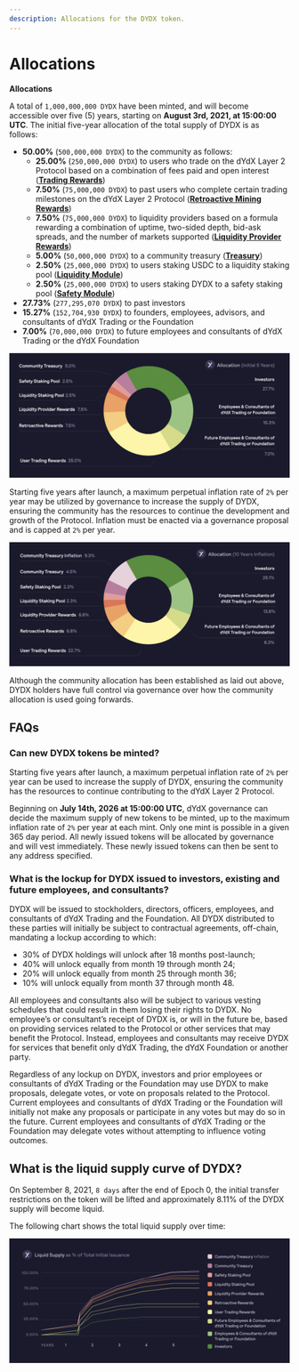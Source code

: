 ```yaml
---
description: Allocations for the DYDX token.
---
```


# Allocations

**Allocations**

A total of `1,000,000,000 DYDX` have been minted, and will become accessible over five (5) years, starting on **August 3rd, 2021, at 15:00:00 UTC**. The initial five-year allocation of the total supply of DYDX is as follows:

* **50.00%** (`500,000,000 DYDX`) to the community as follows:
  * **25.00%** (`250,000,000 DYDX`) to users who trade on the dYdX Layer 2 Protocol based on a combination of fees paid and open interest ([**Trading Rewards**](../rewards/trading-rewards.md))
  * **7.50%** (`75,000,000 DYDX`) to past users who complete certain trading milestones on the dYdX Layer 2 Protocol ([**Retroactive Mining Rewards**](../rewards/retroactive-mining-rewards.md))
  * **7.50%** (`75,000,000 DYDX`) to liquidity providers based on a formula rewarding a combination of uptime, two-sided depth, bid-ask spreads, and the number of markets supported ([**Liquidity Provider Rewards**](../rewards/liquidity-provider-rewards.md))
  * **5.00%** (`50,000,000 DYDX`) to a community treasury ([**Treasury**](community-treasury.md))
  * **2.50%** (`25,000,000 DYDX`) to users staking USDC to a liquidity staking pool ([**Liquidity Module**](../staking-pools/liquidity-staking-pool.md))
  * **2.50%** (`25,000,000 DYDX`) to users staking DYDX to a safety staking pool ([**Safety Module**](../staking-pools/safety-staking-pool.md))
* **27.73%** (`277,295,070 DYDX`) to past investors
* **15.27%** (`152,704,930 DYDX`) to founders, employees, advisors, and consultants of dYdX Trading or the Foundation
* **7.00%** (`70,000,000 DYDX`) to future employees and consultants of dYdX Trading or the dYdX Foundation&#x20;

![](<../.gitbook/assets/DYDX Allocations (Initial 5 Years).png>)

Starting five years after launch, a maximum perpetual inflation rate of `2%` per year may be utilized by governance to increase the supply of DYDX, ensuring the community has the resources to continue the development and growth of the Protocol. Inflation must be enacted via a governance proposal and is capped at `2%` per year.

![](<../.gitbook/assets/Allocation 10 Years Inflation (1).png>)

Although the community allocation has been established as laid out above, DYDX holders have full control via governance over how the community allocation is used going forwards.

## **FAQs**

### **Can new DYDX tokens be minted?**

Starting five years after launch, a maximum perpetual inflation rate of `2%` per year can be used to increase the supply of DYDX, ensuring the community has the resources to continue contributing to the dYdX Layer 2 Protocol.

Beginning on **July 14th, 2026 at 15:00:00 UTC**, dYdX governance can decide the maximum supply of new tokens to be minted, up to the maximum inflation rate of `2%` per year at each mint. Only one mint is possible in a given 365 day period. All newly issued tokens will be allocated by governance and will vest immediately. These newly issued tokens can then be sent to any address specified.

### **What is the lockup for DYDX issued to investors, existing and future employees, and consultants?**

DYDX will be issued to stockholders, directors, officers, employees, and consultants of dYdX Trading and the Foundation. All DYDX distributed to these parties will initially be subject to contractual agreements, off-chain, mandating a lockup according to which:

* 30% of DYDX holdings will unlock after 18 months post-launch;
* 40% will unlock equally from month 19 through month 24;
* 20% will unlock equally from month 25 through month 36;
* 10% will unlock equally from month 37 through month 48.

All employees and consultants also will be subject to various vesting schedules that could result in them losing their rights to DYDX. No employee’s or consultant’s receipt of DYDX is, or will in the future be, based on providing services related to the Protocol or other services that may benefit the Protocol. Instead, employees and consultants may receive DYDX for services that benefit only dYdX Trading, the dYdX Foundation or another party.

Regardless of any lockup on DYDX, investors and prior employees or consultants of dYdX Trading or the Foundation may use DYDX to make proposals, delegate votes, or vote on proposals related to the Protocol. Current employees and consultants of dYdX Trading or the Foundation will initially not make any proposals or participate in any votes but may do so in the future. Current employees and consultants of dYdX Trading or the Foundation may delegate votes without attempting to influence voting outcomes.

## What is the liquid supply curve of DYDX?

On September 8, 2021, `8 days` after the end of Epoch 0, the initial transfer restrictions on the token will be lifted and approximately 8.11% of the DYDX supply will become liquid.&#x20;

The following chart shows the total liquid supply over time:

![](<../.gitbook/assets/Liquid Supply Schedule (2).png>)
